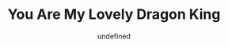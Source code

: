 --- 
slug: "you-are-my-lovely-dragon-king"
title: "You Are My Lovely Dragon King"
publishdate: "2019-01-01"
src: "https://365manga.net/manga/you-are-my-lovely-dragon-king"
author: "undefined"
image: "https://data.365manga.net/images/thumbnails/32600-you-are-my-lovely-dragon-king.jpg"
tags: ["Fantasy","Romance"]
chapters: ["Chapter 11: Moving People ","Chapter 10: Cohabitation ","Chapter 9: Beaten At Their Own Game ","Chapter 8: Do Your Best ","Chapter 7: A 'beautiful' Error ","Chapter 6: Identity ","Chapter 5: Best Friend ","Chapter 4: The Dragon Race's Customs ","Chapter 3: That Girl Is Hard To Understand ","Chapter 2: I'll Eat You ","Chapter 1: Interesting Human"]
chapterlinks: ["https://365manga.net/you-are-my-lovely-dragon-king/chapter-11.html","https://365manga.net/you-are-my-lovely-dragon-king/chapter-10.html","https://365manga.net/you-are-my-lovely-dragon-king/chapter-9.html","https://365manga.net/you-are-my-lovely-dragon-king/chapter-8.html","https://365manga.net/you-are-my-lovely-dragon-king/chapter-7.html","https://365manga.net/you-are-my-lovely-dragon-king/chapter-6.html","https://365manga.net/you-are-my-lovely-dragon-king/chapter-5.html","https://365manga.net/you-are-my-lovely-dragon-king/chapter-4.html","https://365manga.net/you-are-my-lovely-dragon-king/chapter-3.html","https://365manga.net/you-are-my-lovely-dragon-king/chapter-2.html","https://365manga.net/you-are-my-lovely-dragon-king/chapter-1.html"]
description: "A proud and dainty white dragon hiding in the human world unexpectedly runs into a sharp girl studying medicine! Not only instructs him to do CPR but also accidentally injures him with a needle? This start arrives at the highest degree, that girl who has a poisonous tongue, was she sent by the mankind to test me?"
---